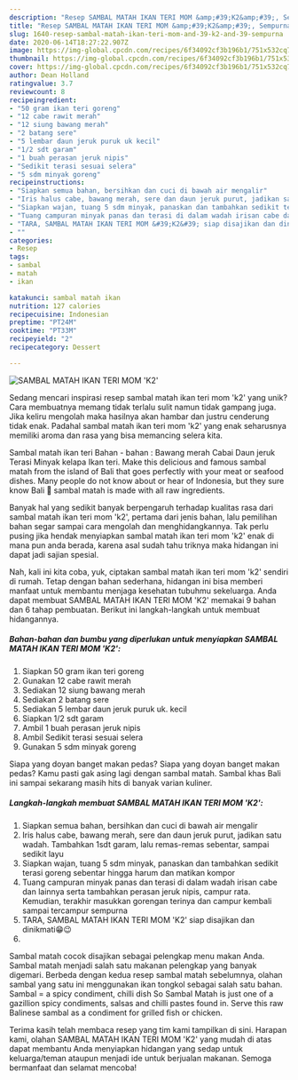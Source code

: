 ```yaml
---
description: "Resep SAMBAL MATAH IKAN TERI MOM &amp;#39;K2&amp;#39;, Sempurna"
title: "Resep SAMBAL MATAH IKAN TERI MOM &amp;#39;K2&amp;#39;, Sempurna"
slug: 1640-resep-sambal-matah-ikan-teri-mom-and-39-k2-and-39-sempurna
date: 2020-06-14T18:27:22.907Z
image: https://img-global.cpcdn.com/recipes/6f34092cf3b196b1/751x532cq70/sambal-matah-ikan-teri-mom-k2-foto-resep-utama.jpg
thumbnail: https://img-global.cpcdn.com/recipes/6f34092cf3b196b1/751x532cq70/sambal-matah-ikan-teri-mom-k2-foto-resep-utama.jpg
cover: https://img-global.cpcdn.com/recipes/6f34092cf3b196b1/751x532cq70/sambal-matah-ikan-teri-mom-k2-foto-resep-utama.jpg
author: Dean Holland
ratingvalue: 3.7
reviewcount: 8
recipeingredient:
- "50 gram ikan teri goreng"
- "12 cabe rawit merah"
- "12 siung bawang merah"
- "2 batang sere"
- "5 lembar daun jeruk puruk uk kecil"
- "1/2 sdt garam"
- "1 buah perasan jeruk nipis"
- "Sedikit terasi sesuai selera"
- "5 sdm minyak goreng"
recipeinstructions:
- "Siapkan semua bahan, bersihkan dan cuci di bawah air mengalir"
- "Iris halus cabe, bawang merah, sere dan daun jeruk purut, jadikan satu wadah. Tambahkan 1sdt garam, lalu remas-remas sebentar, sampai sedikit layu"
- "Siapkan wajan, tuang 5 sdm minyak, panaskan dan tambahkan sedikit terasi goreng sebentar hingga harum dan matikan kompor"
- "Tuang campuran minyak panas dan terasi di dalam wadah irisan cabe dan lainnya serta tambahkan perasan jeruk nipis, campur rata. Kemudian, terakhir masukkan gorengan terinya dan campur kembali sampai tercampur sempurna"
- "TARA, SAMBAL MATAH IKAN TERI MOM &#39;K2&#39; siap disajikan dan dinikmati😁😉"
- ""
categories:
- Resep
tags:
- sambal
- matah
- ikan

katakunci: sambal matah ikan 
nutrition: 127 calories
recipecuisine: Indonesian
preptime: "PT24M"
cooktime: "PT33M"
recipeyield: "2"
recipecategory: Dessert

---
```



![SAMBAL MATAH IKAN TERI MOM &#39;K2&#39;](https://img-global.cpcdn.com/recipes/6f34092cf3b196b1/751x532cq70/sambal-matah-ikan-teri-mom-k2-foto-resep-utama.jpg)

Sedang mencari inspirasi resep sambal matah ikan teri mom &#39;k2&#39; yang unik? Cara membuatnya memang tidak terlalu sulit namun tidak gampang juga. Jika keliru mengolah maka hasilnya akan hambar dan justru cenderung tidak enak. Padahal sambal matah ikan teri mom &#39;k2&#39; yang enak seharusnya memiliki aroma dan rasa yang bisa memancing selera kita.

Sambal matah ikan teri Bahan - bahan : Bawang merah Cabai Daun jeruk Terasi Minyak kelapa Ikan teri. Make this delicious and famous sambal matah from the island of Bali that goes perfectly with your meat or seafood dishes. Many people do not know about or hear of Indonesia, but they sure know Bali 🙂 sambal matah is made with all raw ingredients.

Banyak hal yang sedikit banyak berpengaruh terhadap kualitas rasa dari sambal matah ikan teri mom &#39;k2&#39;, pertama dari jenis bahan, lalu pemilihan bahan segar sampai cara mengolah dan menghidangkannya. Tak perlu pusing jika hendak menyiapkan sambal matah ikan teri mom &#39;k2&#39; enak di mana pun anda berada, karena asal sudah tahu triknya maka hidangan ini dapat jadi sajian spesial.


Nah, kali ini kita coba, yuk, ciptakan sambal matah ikan teri mom &#39;k2&#39; sendiri di rumah. Tetap dengan bahan sederhana, hidangan ini bisa memberi manfaat untuk membantu menjaga kesehatan tubuhmu sekeluarga. Anda dapat membuat SAMBAL MATAH IKAN TERI MOM &#39;K2&#39; memakai 9 bahan dan 6 tahap pembuatan. Berikut ini langkah-langkah untuk membuat hidangannya.

<!--inarticleads1-->

##### Bahan-bahan dan bumbu yang diperlukan untuk menyiapkan SAMBAL MATAH IKAN TERI MOM &#39;K2&#39;:

1. Siapkan 50 gram ikan teri goreng
1. Gunakan 12 cabe rawit merah
1. Sediakan 12 siung bawang merah
1. Sediakan 2 batang sere
1. Sediakan 5 lembar daun jeruk puruk uk. kecil
1. Siapkan 1/2 sdt garam
1. Ambil 1 buah perasan jeruk nipis
1. Ambil Sedikit terasi sesuai selera
1. Gunakan 5 sdm minyak goreng


Siapa yang doyan banget makan pedas? Siapa yang doyan banget makan pedas? Kamu pasti gak asing lagi dengan sambal matah. Sambal khas Bali ini sampai sekarang masih hits di banyak varian kuliner. 

<!--inarticleads2-->

##### Langkah-langkah membuat SAMBAL MATAH IKAN TERI MOM &#39;K2&#39;:

1. Siapkan semua bahan, bersihkan dan cuci di bawah air mengalir
1. Iris halus cabe, bawang merah, sere dan daun jeruk purut, jadikan satu wadah. Tambahkan 1sdt garam, lalu remas-remas sebentar, sampai sedikit layu
1. Siapkan wajan, tuang 5 sdm minyak, panaskan dan tambahkan sedikit terasi goreng sebentar hingga harum dan matikan kompor
1. Tuang campuran minyak panas dan terasi di dalam wadah irisan cabe dan lainnya serta tambahkan perasan jeruk nipis, campur rata. Kemudian, terakhir masukkan gorengan terinya dan campur kembali sampai tercampur sempurna
1. TARA, SAMBAL MATAH IKAN TERI MOM &#39;K2&#39; siap disajikan dan dinikmati😁😉
1. 


Sambal matah cocok disajikan sebagai pelengkap menu makan Anda. Sambal matah menjadi salah satu makanan pelengkap yang banyak digemari. Berbeda dengan kedua resep sambal matah sebelumnya, olahan sambal yang satu ini menggunakan ikan tongkol sebagai salah satu bahan. Sambal = a spicy condiment, chilli dish So Sambal Matah is just one of a gazillion spicy condiments, salsas and chilli pastes found in. Serve this raw Balinese sambal as a condiment for grilled fish or chicken. 

Terima kasih telah membaca resep yang tim kami tampilkan di sini. Harapan kami, olahan SAMBAL MATAH IKAN TERI MOM &#39;K2&#39; yang mudah di atas dapat membantu Anda menyiapkan hidangan yang sedap untuk keluarga/teman ataupun menjadi ide untuk berjualan makanan. Semoga bermanfaat dan selamat mencoba!
